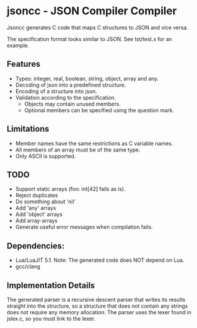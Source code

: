 # jsoncc - JSON Compiler Compiler

Jsoncc generates C code that maps C structures to JSON and vice versa.

The specification format looks similar to JSON. See tst/test.x for an example.

## Features
* Types: integer, real, boolean, string, object, array and any.
* Decoding of json into a predefined structure.
* Encoding of a structure into json.
* Validation according to the specification.
  * Objects may contain unused members.
  * Optional members can be specified using the question mark.

## Limitations
* Member names have the same restrictions as C variable names.
* All members of an array must be of the same type.
* Only ASCII is supported.

## TODO
* Support static arrays (foo: int[42] fails as is).
* Reject duplicates
* Do something about 'nil'
* Add 'any' arrays
* Add 'object' arrays
* Add array-arrays
* Generate useful error messages when compilation fails.

## Dependencies:
* Lua/LuaJIT 5.1. Note: The generated code does NOT depend on Lua.
* gcc/clang

## Implementation Details
The generated parser is a recursive descent parser that writes its results
straight into the structure, so a structure that does not contain any strings
does not require any memory allocation. The parser uses the lexer found in
jslex.c, so you must link to the lexer.

